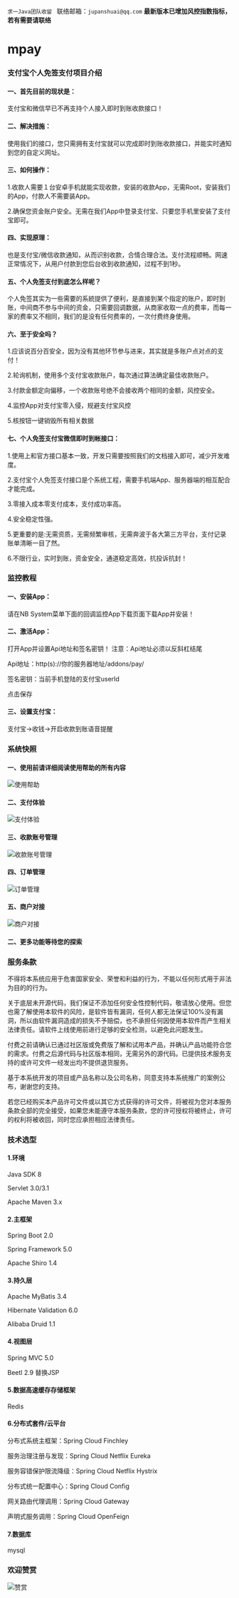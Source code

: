`求一Java团队收留 ` 联络邮箱：`jupanshuai@qq.com`
**最新版本已增加风控指数指标，若有需要请联络**
# mpay
### 支付宝个人免签支付项目介绍

#### 一、首先目前的现状是：
支付宝和微信早已不再支持个人接入即时到账收款接口！

#### 二、解决措施：
使用我们的接口，您只需拥有支付宝就可以完成即时到账收款接口，并能实时通知到您的自定义网址。

#### 三、如何操作：
1.收款人需要１台安卓手机就能实现收款，安装的收款App，无需Root，安装我们的App，付款人不需要装App。

2.确保您资金账户安全。无需在我们App中登录支付宝、只要您手机里安装了支付宝即可。

#### 四、实现原理：
也是支付宝/微信收款通知，从而识别收款，合情合理合法。支付流程顺畅。网速正常情况下，从用户付款到您后台收到收款通知，过程不到1秒。

#### 五、个人免签支付到底怎么样呢？
个人免签其实为一些需要的系統提供了便利，是直接到某个指定的账户，即时到账，中间商不参与中间的资金，只需要回调数据，从商家收取一点的费率，而每一家的费率又不相同，我们的是没有任何费率的，一次付费终身使用。

#### 六、至于安全吗？


1.应该说百分百安全，因为没有其他环节参与进来，其实就是多账户点对点的支付！

2.轮询机制，使用多个支付宝收款账户，每次通过算法确定最佳收款账户。

3.付款金额定向偏移，一个收款账号绝不会接收两个相同的金额，风控安全。

4.监控App对支付宝零入侵，规避支付宝风控

5.核按钮一键销毁所有相关数据

#### 七、个人免签支付宝微信即时到帐接口：
1.使用上和官方接口基本一致，开发只需要按照我们的文档接入即可，减少开发难度。

2.支付宝个人免签支付接口是个系统工程，需要手机端App、服务器端的相互配合才能完成。

3.零接入成本零支付成本，支付成功率高。

4.安全稳定性强。

5.更重要的是:无需资质，无需频繁审核，无需奔波于各大第三方平台，支付记录账单清晰一目了然。

6.不限行业，实时到账，资金安全，通道稳定高效，抗投诉抗封！

### 监控教程
#### 一、安装App：
请在NB System菜单下面的回调监控App下载页面下载App并安装！

#### 二、激活App：
打开App并设置Api地址和签名密钥！ 注意：Api地址必须以反斜杠结尾

Api地址：http(s)://你的服务器地址/addons/pay/

签名密钥：当前手机登陆的支付宝userId

点击保存

#### 三、设置支付宝：
支付宝->收钱->开启收款到账语音提醒

### 系统快照
#### 一、使用前请详细阅读使用帮助的所有内容
![使用帮助](https://github.com/zhupanlinch/pay/blob/master/%E4%BD%BF%E7%94%A8%E5%B8%AE%E5%8A%A9.png)

#### 二、支付体验
![支付体验](https://github.com/zhupanlinch/pay/blob/master/%E6%94%AF%E4%BB%98%E4%BD%93%E9%AA%8C.png)

#### 三、收款账号管理
![收款账号管理](https://github.com/zhupanlinch/pay/blob/master/%E6%94%B6%E6%AC%BE%E8%B4%A6%E5%8F%B7%E7%AE%A1%E7%90%86.png)

#### 四、订单管理
![订单管理](https://github.com/zhupanlinch/pay/blob/master/%E8%AE%A2%E5%8D%95%E7%AE%A1%E7%90%86.png)

#### 五、商户对接
![商户对接](https://github.com/zhupanlinch/pay/blob/master/%E5%95%86%E6%88%B7%E5%AF%B9%E6%8E%A5.png)

#### 二、更多功能等待您的探索


### 服务条款
不得将本系统应用于危害国家安全、荣誉和利益的行为，不能以任何形式用于非法为目的的行为。

关于底层未开源代码，我们保证不添加任何安全性控制代码，敬请放心使用。但您也需了解使用本软件的风险，是软件皆有漏洞，任何人都无法保证100%没有漏洞，所以由软件漏洞造成的损失不予赔偿，也不承担任何因使用本软件而产生相关法律责任。请软件上线使用前进行足够的安全检测，以避免此问题发生。

付费之前请确认已通过社区版或免费版了解和试用本产品，并确认产品功能符合您的需求。付费之后源代码与社区版本相同，无需另外的源代码。已提供技术服务支持的或许可文件一经发出均不提供退货服务。

基于本系统开发的项目或产品名称以及公司名称，同意支持本系统推广的案例公布，谢谢您的支持。

若您已经购买本产品许可文件或以其它方式获得的许可文件，将被视为您对本服务条款全部的完全接受，如果您未能遵守本服务条款，您的许可授权将被终止，许可的权利将被收回，同时您应承担相应法律责任。

### 技术选型

#### 1.环境

Java SDK 8

Servlet 3.0/3.1

Apache Maven 3.x

#### 2.主框架

Spring Boot 2.0

Spring Framework 5.0

Apache Shiro 1.4

#### 3.持久层

Apache MyBatis 3.4

Hibernate Validation 6.0

Alibaba Druid 1.1

#### 4.视图层

Spring MVC 5.0

Beetl 2.9 替换JSP

#### 5.数据高速缓存存储框架
Redis

#### 6.分布式套件/云平台

分布式系统主框架：Spring Cloud Finchley

服务治理注册与发现：Spring Cloud Netflix Eureka

服务容错保护限流降级：Spring Cloud Netflix Hystrix

分布式统一配置中心：Spring Cloud Config

网关路由代理调用：Spring Cloud Gateway

声明式服务调用：Spring Cloud OpenFeign

#### 7.数据库

mysql

### 欢迎赞赏
![赞赏](https://github.com/zhupanlinch/pay/blob/master/src/main/resources/static/common/%E8%B5%9E%E8%B5%8F%E7%A0%81.png)
